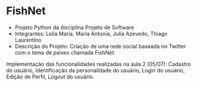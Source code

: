 # FishNet

- Projeto Python da disciplina Projeto de Software
- Integrantes: Leila Maria, Maria Antonia, Julia Azevedo, Thiago Laurentino 
- Descrição do Projeto: Criação de uma rede social baseada no Twitter com o tema de peixes chamada FishNet.

Implementação das funcionalidades realizadas na aula 2 (05/07): Cadastro do usuário, Identificação da personalidade do usuário, Login do usuário, Edição de Perfil, Logout do usuário.
